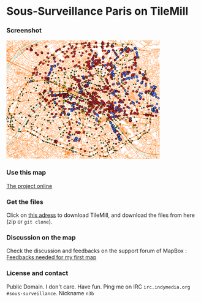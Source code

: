 # Sous-Surveillance Paris on TileMill

### Screenshot

![Screenshot](Sous-Surveillance_Paris_Private-Public.png)

### Use this map

[The project online](http://support.mapbox.com/discussions/tilemill/6675/r?go=aHR0cDovL2EudGlsZXMubWFwYm94LmNvbS92My9uM2IuU291cy1TdXJ2ZWlsbGFuY2VfUGFyaXNfUHJpdmF0ZS1QdWJsaWMvcGFnZS5odG1s)

### Get the files

Click on [this adress](http://www.mapbox.com/tilemill/) to download TileMill, and download the files from here (zip or `git clone`). 

### Discussion on the map

Check the discussion and feedbacks on the support forum of MapBox : [Feedbacks needed for my first map](http://support.mapbox.com/discussions/tilemill/6675-feedbacks-needed-for-my-first-map)
    
### License and contact
Public Domain. I don't care. Have fun.
Ping me on IRC `irc.indymedia.org` `#sous-surveillance`. Nickname `n3b`